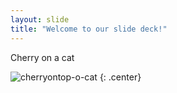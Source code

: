 ```yaml
---
layout: slide
title: "Welcome to our slide deck!"
---
```


Cherry on a cat

![cherryontop-o-cat](https://octodex.github.com/images/cherryontop-o-cat.png)
{: .center}
